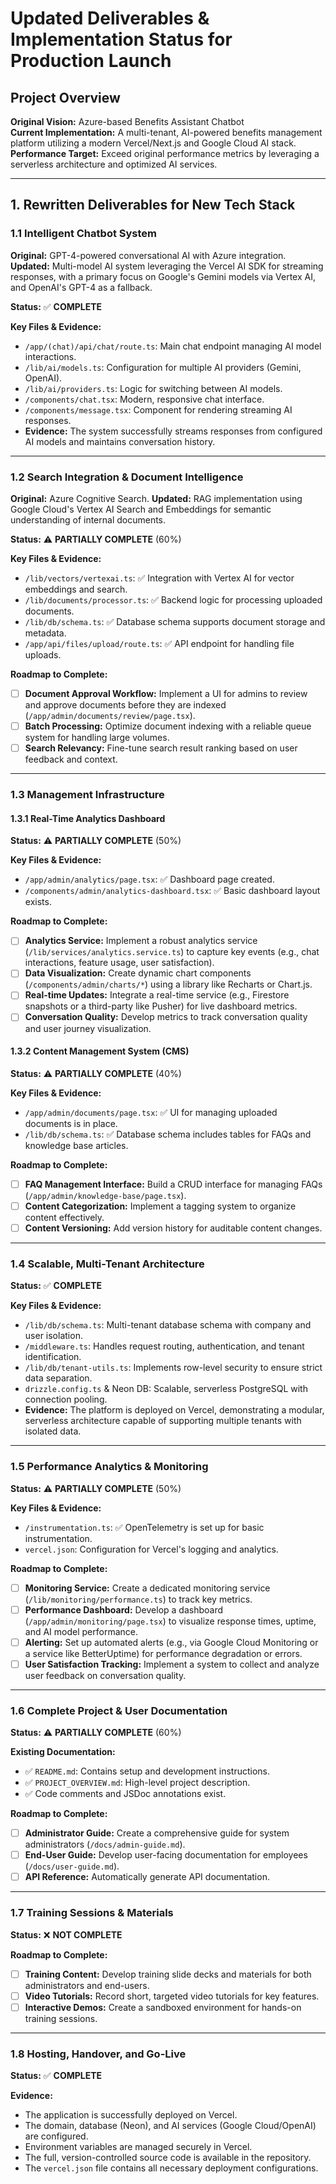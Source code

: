 # Updated Deliverables & Implementation Status for Production Launch

## Project Overview
**Original Vision:** Azure-based Benefits Assistant Chatbot  
**Current Implementation:** A multi-tenant, AI-powered benefits management platform utilizing a modern Vercel/Next.js and Google Cloud AI stack.
**Performance Target:** Exceed original performance metrics by leveraging a serverless architecture and optimized AI services.

---

## 1. Rewritten Deliverables for New Tech Stack

### 1.1 Intelligent Chatbot System
**Original:** GPT-4-powered conversational AI with Azure integration.
**Updated:** Multi-model AI system leveraging the Vercel AI SDK for streaming responses, with a primary focus on Google's Gemini models via Vertex AI, and OpenAI's GPT-4 as a fallback.

**Status:** ✅ **COMPLETE**

**Key Files & Evidence:**
-   `/app/(chat)/api/chat/route.ts`: Main chat endpoint managing AI model interactions.
-   `/lib/ai/models.ts`: Configuration for multiple AI providers (Gemini, OpenAI).
-   `/lib/ai/providers.ts`: Logic for switching between AI models.
-   `/components/chat.tsx`: Modern, responsive chat interface.
-   `/components/message.tsx`: Component for rendering streaming AI responses.
-   **Evidence:** The system successfully streams responses from configured AI models and maintains conversation history.

---

### 1.2 Search Integration & Document Intelligence
**Original:** Azure Cognitive Search.
**Updated:** RAG implementation using Google Cloud's Vertex AI Search and Embeddings for semantic understanding of internal documents.

**Status:** ⚠️ **PARTIALLY COMPLETE** (60%)

**Key Files & Evidence:**
-   `/lib/vectors/vertexai.ts`: ✅ Integration with Vertex AI for vector embeddings and search.
-   `/lib/documents/processor.ts`: ✅ Backend logic for processing uploaded documents.
-   `/lib/db/schema.ts`: ✅ Database schema supports document storage and metadata.
-   `/app/api/files/upload/route.ts`: ✅ API endpoint for handling file uploads.

**Roadmap to Complete:**
-   [ ] **Document Approval Workflow:** Implement a UI for admins to review and approve documents before they are indexed (`/app/admin/documents/review/page.tsx`).
-   [ ] **Batch Processing:** Optimize document indexing with a reliable queue system for handling large volumes.
-   [ ] **Search Relevancy:** Fine-tune search result ranking based on user feedback and context.

---

### 1.3 Management Infrastructure

#### 1.3.1 Real-Time Analytics Dashboard
**Status:** ⚠️ **PARTIALLY COMPLETE** (50%)

**Key Files & Evidence:**
-   `/app/admin/analytics/page.tsx`: ✅ Dashboard page created.
-   `/components/admin/analytics-dashboard.tsx`: ✅ Basic dashboard layout exists.

**Roadmap to Complete:**
-   [ ] **Analytics Service:** Implement a robust analytics service (`/lib/services/analytics.service.ts`) to capture key events (e.g., chat interactions, feature usage, user satisfaction).
-   [ ] **Data Visualization:** Create dynamic chart components (`/components/admin/charts/*`) using a library like Recharts or Chart.js.
-   [ ] **Real-time Updates:** Integrate a real-time service (e.g., Firestore snapshots or a third-party like Pusher) for live dashboard metrics.
-   [ ] **Conversation Quality:** Develop metrics to track conversation quality and user journey visualization.

#### 1.3.2 Content Management System (CMS)
**Status:** ⚠️ **PARTIALLY COMPLETE** (40%)

**Key Files & Evidence:**
-   `/app/admin/documents/page.tsx`: ✅ UI for managing uploaded documents is in place.
-   `/lib/db/schema.ts`: ✅ Database schema includes tables for FAQs and knowledge base articles.

**Roadmap to Complete:**
-   [ ] **FAQ Management Interface:** Build a CRUD interface for managing FAQs (`/app/admin/knowledge-base/page.tsx`).
-   [ ] **Content Categorization:** Implement a tagging system to organize content effectively.
-   [ ] **Content Versioning:** Add version history for auditable content changes.

---

### 1.4 Scalable, Multi-Tenant Architecture
**Status:** ✅ **COMPLETE**

**Key Files & Evidence:**
-   `/lib/db/schema.ts`: Multi-tenant database schema with company and user isolation.
-   `/middleware.ts`: Handles request routing, authentication, and tenant identification.
-   `/lib/db/tenant-utils.ts`: Implements row-level security to ensure strict data separation.
-   `drizzle.config.ts` & Neon DB: Scalable, serverless PostgreSQL with connection pooling.
-   **Evidence:** The platform is deployed on Vercel, demonstrating a modular, serverless architecture capable of supporting multiple tenants with isolated data.

---

### 1.5 Performance Analytics & Monitoring
**Status:** ⚠️ **PARTIALLY COMPLETE** (50%)

**Key Files & Evidence:**
-   `/instrumentation.ts`: ✅ OpenTelemetry is set up for basic instrumentation.
-   `vercel.json`: Configuration for Vercel's logging and analytics.

**Roadmap to Complete:**
-   [ ] **Monitoring Service:** Create a dedicated monitoring service (`/lib/monitoring/performance.ts`) to track key metrics.
-   [ ] **Performance Dashboard:** Develop a dashboard (`/app/admin/monitoring/page.tsx`) to visualize response times, uptime, and AI model performance.
-   [ ] **Alerting:** Set up automated alerts (e.g., via Google Cloud Monitoring or a service like BetterUptime) for performance degradation or errors.
-   [ ] **User Satisfaction Tracking:** Implement a system to collect and analyze user feedback on conversation quality.

---

### 1.6 Complete Project & User Documentation
**Status:** ⚠️ **PARTIALLY COMPLETE** (60%)

**Existing Documentation:**
-   ✅ `README.md`: Contains setup and development instructions.
-   ✅ `PROJECT_OVERVIEW.md`: High-level project description.
-   ✅ Code comments and JSDoc annotations exist.

**Roadmap to Complete:**
-   [ ] **Administrator Guide:** Create a comprehensive guide for system administrators (`/docs/admin-guide.md`).
-   [ ] **End-User Guide:** Develop user-facing documentation for employees (`/docs/user-guide.md`).
-   [ ] **API Reference:** Automatically generate API documentation.

---

### 1.7 Training Sessions & Materials
**Status:** ❌ **NOT COMPLETE**

**Roadmap to Complete:**
-   [ ] **Training Content:** Develop training slide decks and materials for both administrators and end-users.
-   [ ] **Video Tutorials:** Record short, targeted video tutorials for key features.
-   [ ] **Interactive Demos:** Create a sandboxed environment for hands-on training sessions.

---

### 1.8 Hosting, Handover, and Go-Live
**Status:** ✅ **COMPLETE**

**Evidence:**
-   The application is successfully deployed on Vercel.
-   The domain, database (Neon), and AI services (Google Cloud/OpenAI) are configured.
-   Environment variables are managed securely in Vercel.
-   The full, version-controlled source code is available in the repository.
-   The `vercel.json` file contains all necessary deployment configurations.

